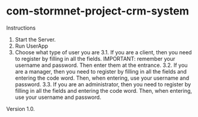 # com-stormnet-project-crm-system

Instructions

1. Start the Server.
2. Run UserApp
3. Choose what type of user you are
3.1. If you are a client, then you need to register by filling in all the fields. IMPORTANT: remember your username and password. Then enter them at the entrance.
3.2. If you are a manager, then you need to register by filling in all the fields and entering the code word. Then, when entering, use your username and password.
3.3. If you are an administrator, then you need to register by filling in all the fields and entering the code word. Then, when entering, use your username and password.


Version 1.0.
